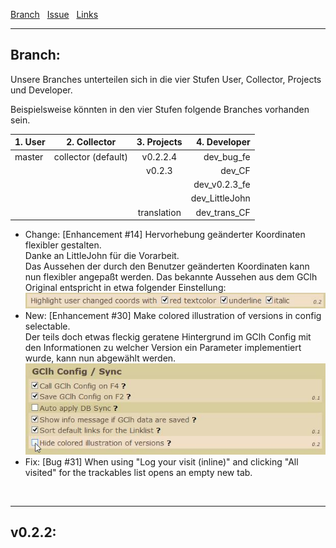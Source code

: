 <a href="#user-content-branch" title="Branch">Branch</a> &nbsp; 
<a href="#issue" title="Issue">Issue</a> &nbsp; 
<a href="#links" title="Links">Links</a> &nbsp; 

---
## Branch:
Unsere Branches unterteilen sich in die vier Stufen User, Collector, Projects und Developer.

Beispielsweise könnten in den vier Stufen folgende Branches vorhanden sein. 


| 1. User | 2. Collector        | 3. Projects | 4. Developer   |
| :------ | :-----------------: | :---------: | -------------: |
| master  | collector (default) | v0.2.2.4    | dev_bug_fe     |
|         |                     | v0.2.3      | dev_CF         |
|         |                     |             | dev_v0.2.3_fe  |
|         |                     |             | dev_LittleJohn |
|         |                     | translation | dev_trans_CF   |



<ul>
<li>Change: [Enhancement #14] Hervorhebung geänderter Koordinaten flexibler gestalten.<br>
Danke an LittleJohn für die Vorarbeit.<br>
Das Aussehen der durch den Benutzer geänderten Koordinaten kann nun flexibler angepaßt werden. Das bekannte Aussehen aus dem GClh Original entspricht in etwa folgender Einstellung:<br>
<img src="../images/v0.2.2.1_Screen02.jpg" alt="v0.2.2.1_Screen02.jpg"></li>
<li>New: [Enhancement #30] Make colored illustration of versions in config selectable.<br>
Der teils doch etwas fleckig geratene Hintergrund im GClh Config mit den Informationen zu welcher Version ein Parameter implementiert wurde, kann nun abgewählt werden.<br>
<img src="../images/v0.2.2.1_Screen01.jpg" alt="v0.2.2.1_Screen01.jpg"></li>
<li>Fix: [Bug #31] When using "Log your visit (inline)" and clicking "All visited" for the trackables list opens an empty new tab.<br></li>
</ul>
<br>

---
## v0.2.2:

